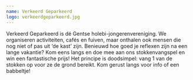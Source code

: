 ```yaml
---
name: Verkeerd Geparkeerd
logo: verkeerdgeparkeerd.jpg
---
```

Verkeerd Geparkeerd is dé Gentse holebi-jongerenvereniging. We organiseren activiteiten, cafés en fuiven, maar onthalen ook mensen die nog niet of pas uit ‘de kast’ zijn. Benieuwd hoe goed je reflexen zijn na een lange vakantie? Kom eens langs en doe mee aan ons stokkenvangspel en win een fantastische prijs! Het principe is doodsimpel: vang 1 van de stokken op voor ze de grond bereikt.
Kom gerust langs voor info of een babbeltje!
